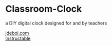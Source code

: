 # Classroom-Clock
a DIY digital clock designed for and by teachers


[jdeboi.com](http://jdeboi.com/)  
[Instructable](http://www.instructables.com/editInstructable/edit/E8J84XOION6POZY/)

